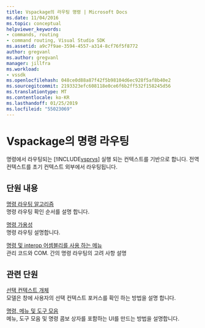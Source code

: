 ```yaml
---
title: Vspackage의 라우팅 명령 | Microsoft Docs
ms.date: 11/04/2016
ms.topic: conceptual
helpviewer_keywords:
- commands, routing
- command routing, Visual Studio SDK
ms.assetid: a9c7f9ae-3594-4557-a314-8cf76f5f8772
author: gregvanl
ms.author: gregvanl
manager: jillfra
ms.workload:
- vssdk
ms.openlocfilehash: 048ce0d88a87f42f5b98104d6ec928f5af8b40e2
ms.sourcegitcommit: 2193323efc608118e0ce6f6b2ff532f158245d56
ms.translationtype: MT
ms.contentlocale: ko-KR
ms.lasthandoff: 01/25/2019
ms.locfileid: "55023069"
---
```

# <a name="command-routing-in-vspackages"></a>Vspackage의 명령 라우팅
명령에서 라우팅되는 [!INCLUDE[vsprvs](../../code-quality/includes/vsprvs_md.md)] 실행 되는 컨텍스트를 기반으로 합니다. 전역 컨텍스트를 초기 컨텍스트 외부에서 라우팅됩니다.  
  
## <a name="in-this-section"></a>단원 내용  
 [명령 라우팅 알고리즘](../../extensibility/internals/command-routing-algorithm.md)  
 명령 라우팅 확인 순서를 설명 합니다.  
  
 [명령 가용성](../../extensibility/internals/command-availability.md)  
 명령 라우팅 설명합니다.  
  
 [명령 및 interop 어셈블리를 사용 하는 메뉴](../../extensibility/internals/commands-and-menus-that-use-interop-assemblies.md)  
 관리 코드와 COM. 간의 명령 라우팅의 고려 사항 설명  
  
## <a name="related-sections"></a>관련 단원  
 [선택 컨텍스트 개체](../../extensibility/internals/selection-context-objects.md)  
 모델은 창에 사용자의 선택 컨텍스트 포커스를 확인 하는 방법을 설명 합니다.  
  
 [명령, 메뉴 및 도구 모음](../../extensibility/internals/commands-menus-and-toolbars.md)  
 메뉴, 도구 모음 및 명령 콤보 상자를 포함하는 UI를 만드는 방법을 설명합니다.